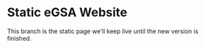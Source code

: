 # Static eGSA Website
This branch is the static page we'll keep live until the new version is finished.
